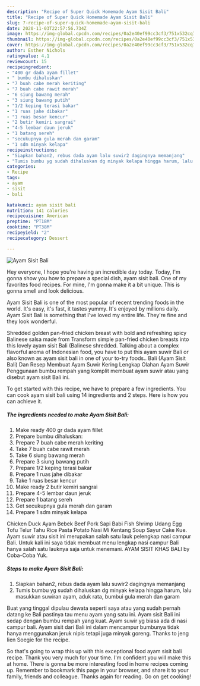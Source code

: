 ```yaml
---
description: "Recipe of Super Quick Homemade Ayam Sisit Bali"
title: "Recipe of Super Quick Homemade Ayam Sisit Bali"
slug: 7-recipe-of-super-quick-homemade-ayam-sisit-bali
date: 2020-11-03T22:57:56.734Z
image: https://img-global.cpcdn.com/recipes/0a2e40ef99cc3cf3/751x532cq70/ayam-sisit-bali-foto-resep-utama.jpg
thumbnail: https://img-global.cpcdn.com/recipes/0a2e40ef99cc3cf3/751x532cq70/ayam-sisit-bali-foto-resep-utama.jpg
cover: https://img-global.cpcdn.com/recipes/0a2e40ef99cc3cf3/751x532cq70/ayam-sisit-bali-foto-resep-utama.jpg
author: Esther Nichols
ratingvalue: 4.1
reviewcount: 15
recipeingredient:
- "400 gr dada ayam fillet"
- " bumbu dihaluskan"
- "7 buah cabe merah keriting"
- "7 buah cabe rawit merah"
- "6 siung bawang merah"
- "3 siung bawang putih"
- "1/2 keping terasi bakar"
- "1 ruas jahe dibakar"
- "1 ruas besar kencur"
- "2 butir kemiri sangrai"
- "4-5 lembar daun jeruk"
- "1 batang sereh"
- "secukupnya gula merah dan garam"
- "1 sdm minyak kelapa"
recipeinstructions:
- "Siapkan bahan2, rebus dada ayam lalu suwir2 dagingnya memanjang"
- "Tumis bumbu yg sudah dihaluskan dg minyak kelapa hingga harum, lalu masukkan suwiran ayam, aduk rata, bumbui gula merah dan garam"
categories:
- Recipe
tags:
- ayam
- sisit
- bali

katakunci: ayam sisit bali 
nutrition: 141 calories
recipecuisine: American
preptime: "PT18M"
cooktime: "PT38M"
recipeyield: "2"
recipecategory: Dessert

---
```



![Ayam Sisit Bali](https://img-global.cpcdn.com/recipes/0a2e40ef99cc3cf3/751x532cq70/ayam-sisit-bali-foto-resep-utama.jpg)

Hey everyone, I hope you're having an incredible day today. Today, I'm gonna show you how to prepare a special dish, ayam sisit bali. One of my favorites food recipes. For mine, I'm gonna make it a bit unique. This is gonna smell and look delicious.

Ayam Sisit Bali is one of the most popular of recent trending foods in the world. It's easy, it's fast, it tastes yummy. It's enjoyed by millions daily. Ayam Sisit Bali is something that I've loved my entire life. They're fine and they look wonderful.

Shredded golden pan-fried chicken breast with bold and refreshing spicy Balinese salsa made from Transform simple pan-fried chicken breasts into this lovely ayam sisit Bali (Balinese shredded. Talking about a complex flavorful aroma of Indonesian food, you have to put this ayam suwir Bali or also known as ayam sisit bali in one of your to-try foods.. Bali (Ayam Sisit Bali) Dan Resep Membuat Ayam Suwir Kering Lengkap Olahan Ayam Suwir Penggunaan bumbu rempah yang komplit membuat ayam suwir atau yang disebut ayam sisit Bali ini.


To get started with this recipe, we have to prepare a few ingredients. You can cook ayam sisit bali using 14 ingredients and 2 steps. Here is how you can achieve it.

<!--inarticleads1-->

##### The ingredients needed to make Ayam Sisit Bali:

1. Make ready 400 gr dada ayam fillet
1. Prepare  bumbu dihaluskan:
1. Prepare 7 buah cabe merah keriting
1. Take 7 buah cabe rawit merah
1. Take 6 siung bawang merah
1. Prepare 3 siung bawang putih
1. Prepare 1/2 keping terasi bakar
1. Prepare 1 ruas jahe dibakar
1. Take 1 ruas besar kencur
1. Make ready 2 butir kemiri sangrai
1. Prepare 4-5 lembar daun jeruk
1. Prepare 1 batang sereh
1. Get secukupnya gula merah dan garam
1. Prepare 1 sdm minyak kelapa


Chicken Duck Ayam Bebek Beef Pork Sapi Babi Fish Shrimp Udang Egg Tofu Telur Tahu Rice Pasta Potato Nasi Mi Kentang Soup Sayur Cake Kue. Ayam suwir atau sisit ini merupakan salah satu lauk pelengkap nasi campur Bali. Untuk kali ini saya tidak membuat menu lengkap nasi campur Bali hanya salah satu lauknya saja untuk menemani. AYAM SISIT KHAS BALI by Coba-Coba Yuk. 

<!--inarticleads2-->

##### Steps to make Ayam Sisit Bali:

1. Siapkan bahan2, rebus dada ayam lalu suwir2 dagingnya memanjang
1. Tumis bumbu yg sudah dihaluskan dg minyak kelapa hingga harum, lalu masukkan suwiran ayam, aduk rata, bumbui gula merah dan garam


Buat yang tinggal dipulau dewata seperti saya atau yang sudah pernah datang ke Bali pastinya tau menu ayam yang satu ini. Ayam sisit Bali ini sedap dengan bumbu rempah yang kuat. Ayam suwir yg biasa ada di nasi campur bali. Ayam sisit dari Bali ini dalam mencampur bumbunya tidak hanya menggunakan jeruk nipis tetapi juga minyak goreng. Thanks to jeng Iien Soegie for the recipe. 

So that's going to wrap this up with this exceptional food ayam sisit bali recipe. Thank you very much for your time. I'm confident you will make this at home. There is gonna be more interesting food in home recipes coming up. Remember to bookmark this page in your browser, and share it to your family, friends and colleague. Thanks again for reading. Go on get cooking!
